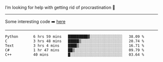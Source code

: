 I’m looking for help with getting rid of procrastination 🤔

-----

Some interesting code :arrow_right: [here](https://github.com/zhen8838/playground)

-----

<!--START_SECTION:waka-->

```txt
Python       6 hrs 59 mins   █████████▓░░░░░░░░░░░░░░░   38.09 %
C            3 hrs 48 mins   █████▒░░░░░░░░░░░░░░░░░░░   20.74 %
Text         3 hrs 4 mins    ████▒░░░░░░░░░░░░░░░░░░░░   16.71 %
C#           1 hr 47 mins    ██▒░░░░░░░░░░░░░░░░░░░░░░   09.79 %
C++          40 mins         █░░░░░░░░░░░░░░░░░░░░░░░░   03.64 %
```

<!--END_SECTION:waka-->

<!--
**zhen8838/zhen8838** is a ✨ _special_ ✨ repository because its `README.md` (this file) appears on your GitHub profile.

Here are some ideas to get you started:

- 🔭 I’m currently working on ...
- 🌱 I’m currently learning ...
- 👯 I’m looking to collaborate on ...
 ...
- 💬 Ask me about ...
- 📫 How to reach me: ...
- 😄 Pronouns: ...
- ⚡ Fun fact: ...
-->
